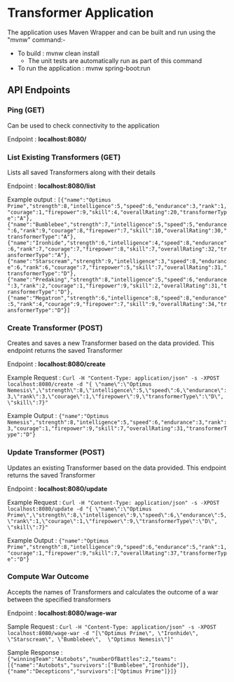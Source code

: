# Transformer Application

The application uses Maven Wrapper and can be built and run using the "mvnw" command:-

* To build : mvnw clean install
  * The unit tests are automatically run as part of this command
*  To run the application : mvnw spring-boot:run

## API Endpoints
### Ping (GET)
Can be used to check connectivity to the application

Endpoint : __localhost:8080/__  

### List Existing Transformers (GET)
Lists all saved Transformers along with their details

Endpoint : __localhost:8080/list__ 

Example output : 
`[{"name":"Optimus Prime","strength":8,"intelligence":5,"speed":6,"endurance":3,"rank":1,"courage":1,"firepower":9,"skill":4,"overallRating":20,"transformerType":"A"},{"name":"Bumblebee","strength":7,"intelligence":5,"speed":5,"endurance":6,"rank":9,"courage":8,"firepower":7,"skill":10,"overallRating":30,"transformerType":"A"},{"name":"Ironhide","strength":6,"intelligence":4,"speed":8,"endurance":6,"rank":7,"courage":7,"firepower":8,"skill":7,"overallRating":32,"transformerType":"A"},{"name":"Starscream","strength":9,"intelligence":3,"speed":8,"endurance":6,"rank":6,"courage":7,"firepower":5,"skill":7,"overallRating":31,"transformerType":"D"},{"name":"Predaking","strength":8,"intelligence":5,"speed":6,"endurance":3,"rank":2,"courage":1,"firepower":9,"skill":2,"overallRating":31,"transformerType":"D"},{"name":"Megatron","strength":6,"intelligence":8,"speed":8,"endurance":5,"rank":4,"courage":9,"firepower":7,"skill":9,"overallRating":34,"transformerType":"D"}]`

### Create Transformer (POST)
Creates and saves a new Transformer based on the data provided. This endpoint returns the saved Transformer

Endpoint : __localhost:8080/create__

Example Request : `Curl -H "Content-Type: application/json" -s -XPOST localhost:8080/create -d "{ \"name\":\"Optimus Nemesis\",\"strength\":8,\"intelligence\":5,\"speed\":6,\"endurance\":3,\"rank\":3,\"courage\":1,\"firepower\":9,\"transformerType\":\"D\", \"skill\":7}"`

Example Output : 
`{"name":"Optimus Nemesis","strength":8,"intelligence":5,"speed":6,"endurance":3,"rank":3,"courage":1,"firepower":9,"skill":7,"overallRating":31,"transformerType":"D"}`

###  Update Transformer (POST)
Updates an existing Transformer based on the data provided. This endpoint returns the saved Transformer

Endpoint : __localhost:8080/update__

Example Request : `Curl -H "Content-Type: application/json" -s -XPOST localhost:8080/update -d "{ \"name\":\"Optimus Prime\",\"strength\":8,\"intelligence\":9,\"speed\":6,\"endurance\":5,\"rank\":1,\"courage\":1,\"firepower\":9,\"transformerType\":\"D\", \"skill\":7}"`

Example Output : 
`{"name":"Optimus Prime","strength":8,"intelligence":9,"speed":6,"endurance":5,"rank":1,"courage":1,"firepower":9,"skill":7,"overallRating":37,"transformerType":"D"}`

### Compute War Outcome
Accepts the names of Transformers and calculates the outcome of a war between the specified transformers

Endpoint : __localhost:8080/wage-war__

Sample Request : `Curl -H "Content-Type: application/json" -s -XPOST localhost:8080/wage-war -d "[\"Optimus Prime\", \"Ironhide\", \"Starscream\", \"Bumblebee\",  \"Optimus Nemesis\"]"`

Sample Response : `{"winningTeam":"Autobots","numberOfBattles":2,"teams":[{"name":"Autobots","survivors":["Bumblebee","Ironhide"]},{"name":"Decepticons","survivors":["Optimus Prime"]}]}`





